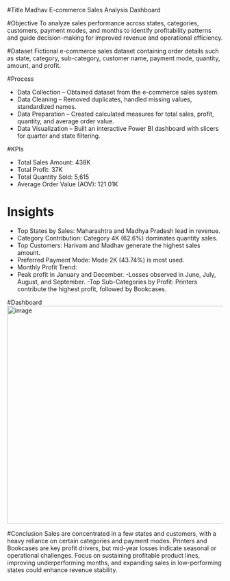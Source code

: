 #Title
Madhav E-commerce Sales Analysis Dashboard

#Objective
To analyze sales performance across states, categories, customers, payment modes, and months to identify profitability patterns and guide decision-making for improved revenue and operational efficiency.

#Dataset
Fictional e-commerce sales dataset containing order details such as state, category, sub-category, customer name, payment mode, quantity, amount, and profit.

#Process
- Data Collection – Obtained dataset from the e-commerce sales system.
- Data Cleaning – Removed duplicates, handled missing values, standardized names.
- Data Preparation – Created calculated measures for total sales, profit, quantity, and average order value.
- Data Visualization – Built an interactive Power BI dashboard with slicers for quarter and state filtering.

#KPIs
- Total Sales Amount: 438K
- Total Profit: 37K
- Total Quantity Sold: 5,615
- Average Order Value (AOV): 121.01K

# Insights
- Top States by Sales: Maharashtra and Madhya Pradesh lead in revenue.
- Category Contribution: Category 4K (62.6%) dominates quantity sales.
- Top Customers: Harivam and Madhav generate the highest sales amount.
- Preferred Payment Mode: Mode 2K (43.74%) is most used.
- Monthly Profit Trend:
- Peak profit in January and December.
-Losses observed in June, July, August, and September.
-Top Sub-Categories by Profit: Printers contribute the highest profit, followed by Bookcases.

#Dashboard
<img width="906" height="509" alt="image" src="https://github.com/user-attachments/assets/eab085ec-3611-4df4-88e4-9f4dec579742" />


#Conclusion
Sales are concentrated in a few states and customers, with a heavy reliance on certain categories and payment modes. Printers and Bookcases are key profit drivers, but mid-year losses indicate seasonal or operational challenges. Focus on sustaining profitable product lines, improving underperforming months, and expanding sales in low-performing states could enhance revenue stability.

